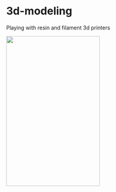 # 3d-modeling
Playing with resin and filament 3d printers

<img src="https://github.com/pabloslash/3d-modeling/assets/5653970/14738997-ffd5-4948-bded-81c1c022e35d.png" width="250" height="400">

